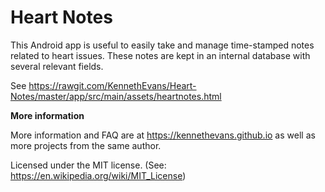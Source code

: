 # Heart Notes

This Android app is useful to easily take and manage time-stamped notes related to heart issues.  These notes are kept in an internal database with several relevant fields.

See https://rawgit.com/KennethEvans/Heart-Notes/master/app/src/main/assets/heartnotes.html

**More information**

More information and FAQ are at https://kennethevans.github.io as well as more projects from the same author.

Licensed under the MIT license. (See: https://en.wikipedia.org/wiki/MIT_License)
